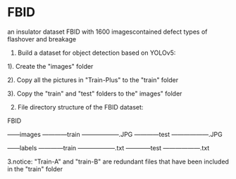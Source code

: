 # FBID
an insulator dataset FBID with 1600 imagescontained defect types of flashover and breakage

1. Build a dataset for object detection based on YOLOv5:

1). Create the "images" folder

2). Copy all the pictures in "Train-Plus" to the "train" folder

3). Copy the "train" and "test" folders to the" images" folder

2. File directory structure of the FBID dataset:

FBID

——images
————train
——————.JPG
————test
——————.JPG

——labels
————train
——————.txt
————test
——————.txt

3.notice:
"Train-A" and "train-B" are redundant files that have been included in the "train" folder
